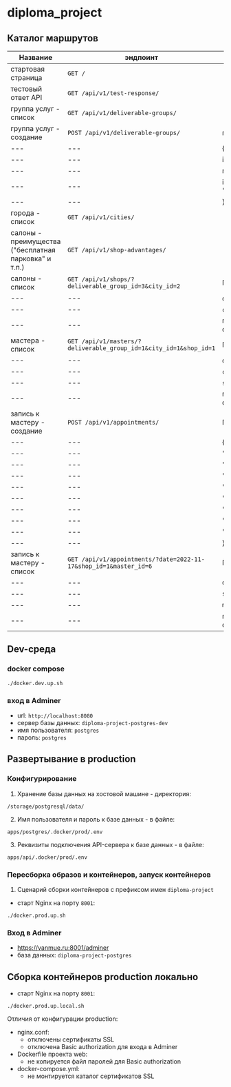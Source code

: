# diploma_project

## Каталог маршрутов

Название | эндпоинт | параметры
---| --- | ---
стартовая страница | `GET /` | 
тестовый ответ API | `GET /api/v1/test-response/` |
группа услуг - список | `GET /api/v1/deliverable-groups/` |
группа услуг - создание | `POST /api/v1/deliverable-groups/` | пример `body` запроса:
--- | --- |    {
--- | --- |        index: 10, // порядковый номер в списке
--- | --- |        name: "парикмахерские услуги",
--- | --- |        image: "/uploads/groups/parikmaherskiye_uslugi.png"
--- | --- |    }
города - список | `GET /api/v1/cities/` |
салоны - преимущества ("бесплатная парковка" и т.п.) | `GET /api/v1/shop-advantages/` |
салоны - список | `GET /api/v1/shops/?deliverable_group_id=3&city_id=2` | Параметры поиска:
--- | --- | `deliverable_group_id` - id услуги
--- | --- | `city_id` - id города
--- | --- | параметры опциональны, могут отсутствовать
мастера - список | `GET /api/v1/masters/?deliverable_group_id=1&city_id=1&shop_id=1` | Параметры поиска:
--- | --- | `deliverable_group_id` - id услуги
--- | --- | `city_id` - id города
--- | --- | `shop_id` - id салона
--- | --- | параметры опциональны, могут отсутствовать
запись к мастеру - создание | `POST /api/v1/appointments/` | Параметры `body` запроса:
--- | --- | {
--- | --- |     "shop": { "id": 1 },
--- | --- |     "master": { "id": 6 },
--- | --- |     "deliverable": { "id": 1 }, // услуга
--- | --- |     "name": "посетитель сайта",
--- | --- |     "phone": "+71234567890",
--- | --- |     "comments": "могу опоздать",
--- | --- |     "from": "2022-11-17T10:00:00+00:00",
--- | --- |     "to": "2022-11-17T11:00:00+00:00"
--- | --- | }
запись к мастеру - список | `GET /api/v1/appointments/?date=2022-11-17&shop_id=1&master_id=6` | Параметры поиска:
--- | --- | `date`
--- | --- | `shop_id`
--- | --- | `master_id`
--- | --- | параметры опциональны, могут отсутствовать



## Dev-среда

### docker compose

`./docker.dev.up.sh`

### вход в Adminer

- url: `http://localhost:8080`
- сервер базы данных: `diploma-project-postgres-dev`
- имя пользователя: `postgres`
- пароль: `postgres`

## Развертывание в production

### Конфигурирование

1. Хранение базы данных на хостовой машине - директория:

`/storage/postgresql/data/`

2. Имя пользователя и пароль к базе данных - в файле:

`apps/postgres/.docker/prod/.env`

3. Реквизиты подключения API-сервера к базе данных - в файле:

`apps/api/.docker/prod/.env`

### Пересборка образов и контейнеров, запуск контейнеров

1. Сценарий сборки контейнеров с префиксом имен `diploma-project`

- старт Nginx на порту `8001`:

`./docker.prod.up.sh`

### Вход в Adminer

- https://vanmue.ru:8001/adminer
- база данных: `diploma-project-postgres`

## Сборка контейнеров production локально

- старт Nginx на порту `8001`:

`./docker.prod.up.local.sh`

Отличия от конфигурации production:

- nginx.conf:
	- отключены сертификаты SSL
	- отключена Basic authorization для входа в Adminer
- Dockerfile проекта web:
	- не копируется файл паролей для Basic authorization
- docker-compose.yml:
	- не монтируется каталог сертификатов SSL
